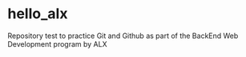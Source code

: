 # hello_alx
Repository test to practice Git and Github as part of the BackEnd Web Development program by ALX
